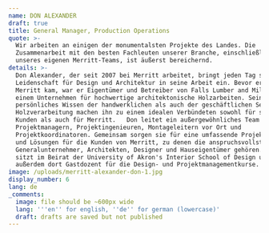 ```yaml
---
name: DON ALEXANDER
draft: true
title: General Manager, Production Operations
quote: >-
  Wir arbeiten an einigen der monumentalsten Projekte des Landes. Die
  Zusammenarbeit mit den besten Fachleuten unserer Branche, einschließlich
  unseres eigenen Merritt-Teams, ist äußerst bereichernd.
details: >-
  Don Alexander, der seit 2007 bei Merritt arbeitet, bringt jeden Tag seine
  Leidenschaft für Design und Architektur in seine Arbeit ein. Bevor er zu
  Merritt kam, war er Eigentümer und Betreiber von Falls Lumber and Millwork,
  einem Unternehmen für hochwertige architektonische Holzarbeiten. Sein
  persönliches Wissen der handwerklichen als auch der geschäftlichen Seite der
  Holzverarbeitung machen ihn zu einem idealen Verbündeten sowohl für seine
  Kunden als auch für Merritt.   Don leitet ein außergewöhnliches Team von
  Projektmanagern, Projektingenieuren, Montageleitern vor Ort und
  Projektkoordinatoren. Gemeinsam sorgen sie für eine umfassende Projektleitung
  und Lösungen für die Kunden von Merritt, zu denen die anspruchsvollsten
  Generalunternehmer, Architekten, Designer und Hauseigentümer gehören.  Don
  sitzt im Beirat der University of Akron's Interior School of Design und ist
  außerdem dort Gastdozent für die Design- und Projektmanagementkurse.
image: /uploads/merritt-alexander-don-1.jpg
display_number: 6
lang: de
_comments:
  image: file should be ~600px wide
  lang: '''en'' for english, ''de'' for german (lowercase)'
  draft: drafts are saved but not published
---
```

